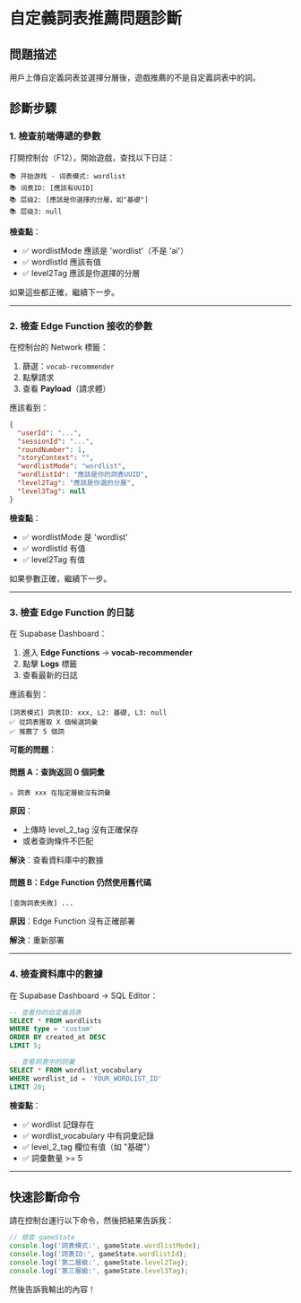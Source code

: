 # 自定義詞表推薦問題診斷

## 問題描述

用戶上傳自定義詞表並選擇分層後，遊戲推薦的不是自定義詞表中的詞。

## 診斷步驟

### 1. 檢查前端傳遞的參數

打開控制台（F12），開始遊戲，查找以下日誌：

```
📚 开始游戏 - 词表模式: wordlist
📚 词表ID: [應該有UUID]
📚 层级2: [應該是你選擇的分層，如"基礎"]
📚 层级3: null
```

**檢查點**：
- ✅ wordlistMode 應該是 'wordlist'（不是 'ai'）
- ✅ wordlistId 應該有值
- ✅ level2Tag 應該是你選擇的分層

如果這些都正確，繼續下一步。

---

### 2. 檢查 Edge Function 接收的參數

在控制台的 Network 標籤：
1. 篩選：`vocab-recommender`
2. 點擊請求
3. 查看 **Payload**（請求體）

應該看到：
```json
{
  "userId": "...",
  "sessionId": "...",
  "roundNumber": 1,
  "storyContext": "",
  "wordlistMode": "wordlist",
  "wordlistId": "應該是你的詞表UUID",
  "level2Tag": "應該是你選的分層",
  "level3Tag": null
}
```

**檢查點**：
- ✅ wordlistMode 是 'wordlist'
- ✅ wordlistId 有值
- ✅ level2Tag 有值

如果參數正確，繼續下一步。

---

### 3. 檢查 Edge Function 的日誌

在 Supabase Dashboard：
1. 進入 **Edge Functions** → **vocab-recommender**
2. 點擊 **Logs** 標籤
3. 查看最新的日誌

應該看到：
```
[詞表模式] 詞表ID: xxx, L2: 基礎, L3: null
✅ 從詞表獲取 X 個候選詞彙
✅ 推薦了 5 個詞
```

**可能的問題**：

#### 問題 A：查詢返回 0 個詞彙
```
⚠️ 詞表 xxx 在指定層級沒有詞彙
```

**原因**：
- 上傳時 level_2_tag 沒有正確保存
- 或者查詢條件不匹配

**解決**：查看資料庫中的數據

#### 問題 B：Edge Function 仍然使用舊代碼
```
[查詢詞表失敗] ...
```

**原因**：Edge Function 沒有正確部署

**解決**：重新部署

---

### 4. 檢查資料庫中的數據

在 Supabase Dashboard → SQL Editor：

```sql
-- 查看你的自定義詞表
SELECT * FROM wordlists 
WHERE type = 'custom' 
ORDER BY created_at DESC 
LIMIT 5;

-- 查看詞表中的詞彙
SELECT * FROM wordlist_vocabulary 
WHERE wordlist_id = 'YOUR_WORDLIST_ID'
LIMIT 20;
```

**檢查點**：
- ✅ wordlist 記錄存在
- ✅ wordlist_vocabulary 中有詞彙記錄
- ✅ level_2_tag 欄位有值（如 "基礎"）
- ✅ 詞彙數量 >= 5

---

## 快速診斷命令

請在控制台運行以下命令，然後把結果告訴我：

```javascript
// 檢查 gameState
console.log('詞表模式:', gameState.wordlistMode);
console.log('詞表ID:', gameState.wordlistId);
console.log('第二層級:', gameState.level2Tag);
console.log('第三層級:', gameState.level3Tag);
```

然後告訴我輸出的內容！

